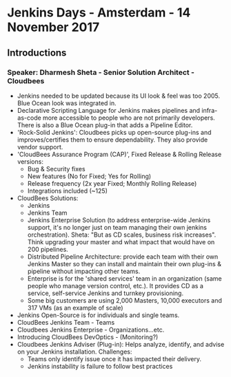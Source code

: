 # Jenkins Days - Amsterdam - 14 November 2017

## Introductions

### Speaker: Dharmesh Sheta - Senior Solution Architect - Cloudbees

* Jenkins needed to be updated because its UI look & feel was too 2005. Blue Ocean look was integrated in.
* Declarative Scripting Language for Jenkins makes pipelines and infra-as-code more accessible to people who are not primarily developers. There is also a Blue Ocean plug-in that adds a Pipeline Editor.
* 'Rock-Solid Jenkins': Cloudbees picks up open-source plug-ins and improves/certifies them to ensure dependability. They also provide vendor support.
* 'CloudBees Assurance Program (CAP)', Fixed Release & Rolling Release versions:
  - Bug & Security fixes
  - New features (No for Fixed; Yes for Rolling)
  - Release frequency (2x year Fixed; Monthly Rolling Release)
  - Integrations included (~125)
* CloudBees Solutions:
  - Jenkins
  - Jenkins Team
  - Jenkins Enterprise Solution (to address enterprise-wide Jenkins support, it's no longer just on team managing their own jenkins orchestration). Sheta: "But as CD scales, business risk increases". Think upgrading your master and what impact that would have on 200 pipelines.
  - Distributed Pipeline Architecture: provide each team with their own Jenkins Master so they can install and maintain their own plug-ins & pipeline without impacting other teams.
  - Enterprise is for the 'shared services' team in an organization (same people who manage version control, etc.). It provides CD as a service, self-service Jenkins and turnkey provisioning.
  - Some big customers are using 2,000 Masters, 10,000 executors and 317 VMs (as an example of scale)
* Jenkins Open-Source is for individuals and single teams.
* CloudBees Jenkins Team - Teams
* Cloudbees Jenkins Enterprise - Organizations...etc.
* Introducing CloudBees DevOptics - (Monitoring?)
* Cloudbees Jenkins Adviser (Plug-in): Helps analyze, identify, and advise on your Jenkins installation.
  Challenges:
  - Teams only identify issue once it has impacted their delivery.
  - Jenkins instability is failure to follow best practices
